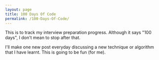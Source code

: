 ```yaml
---
layout: page
title: 100 Days Of Code
permalink: /100-Days-Of-Code/
---
```


This is to track my interview preparation progress. Although it says "100 days", I don't mean to stop after that. 

I'll make one new post everyday discussing a new technique or algorithm that I have learnt. This is going to be fun (for me).